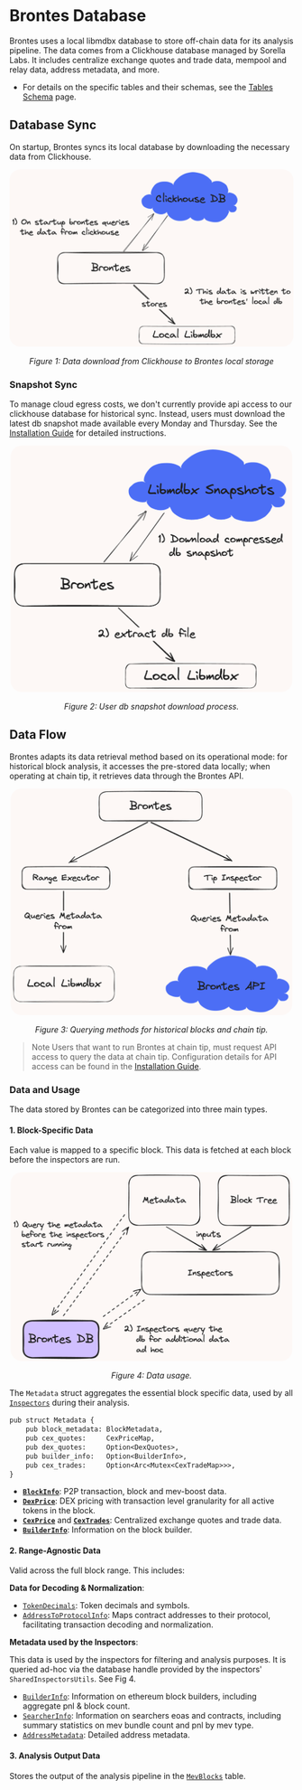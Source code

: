 # Brontes Database

Brontes uses a local libmdbx database to store off-chain data for its analysis pipeline. The data comes from a Clickhouse database managed by Sorella Labs. It includes centralize exchange quotes and trade data, mempool and relay data, address metadata, and more.

- For details on the specific tables and their schemas, see the [Tables Schema](./tables_schema.md) page.

## Database Sync

On startup, Brontes syncs its local database by downloading the necessary data from Clickhouse.

<div style="text-align: center;">
    <img src="./diagrams/db-download.png" alt="brontes-flow" style="border-radius: 20px; width: 600px; height: auto;">
    <p style="font-style: italic;">Figure 1: Data download from Clickhouse to Brontes local storage</p>
</div>

### Snapshot Sync

To manage cloud egress costs, we don't currently provide api access to our clickhouse database for historical sync. Instead, users must download the latest db snapshot made available every Monday and Thursday. See the [Installation Guide](../../installation/installation.md) for detailed instructions.

<div style="text-align: center;">
    <img src="./diagrams/user-download-flow.png" alt="brontes-flow" style="border-radius: 20px; width: 500px; height: auto;">
    <p style="font-style: italic;">Figure 2: User db snapshot download process.</p>
</div>

## Data Flow

Brontes adapts its data retrieval method based on its operational mode: for historical block analysis, it accesses the pre-stored data locally; when operating at chain tip, it retrieves data through the Brontes API.

<div style="text-align: center;">
    <img src="./diagrams/data-query-flow.png" alt="brontes-flow" style="border-radius: 20px; width: 500px; height: auto;">
    <p style="font-style: italic;">Figure 3: Querying methods for historical blocks and chain tip.</p>
</div>

> Note
> Users that want to run Brontes at chain tip, must request API access to query the data at chain tip. Configuration details for API access can be found in the [Installation Guide](../../installation/installation.md).

### Data and Usage

The data stored by Brontes can be categorized into three main types.

#### 1. Block-Specific Data

Each value is mapped to a specific block. This data is fetched at each block before the inspectors are run.

<div style="text-align: center;">
    <img src="./diagrams/data-hot-path.png" alt="brontes-flow" style="border-radius: 20px; width: 500px; height: auto;">
    <p style="font-style: italic;">Figure 4: Data usage.</p>
</div>

The `Metadata` struct aggregates the essential block specific data, used by all [`Inspectors`](https://sorellalabs.github.io/brontes/docs/brontes_inspect/index.html) during their analysis.

```rust,ignore
pub struct Metadata {
    pub block_metadata: BlockMetadata,
    pub cex_quotes:     CexPriceMap,
    pub dex_quotes:     Option<DexQuotes>,
    pub builder_info:   Option<BuilderInfo>,
    pub cex_trades:     Option<Arc<Mutex<CexTradeMap>>>,
}
```

- **[`BlockInfo`](./schema/block.md#block-info-table)**: P2P transaction, block and mev-boost data.
- **[`DexPrice`](./schema/pricing.md#dex-price-table)**: DEX pricing with transaction level granularity for all active tokens in the block.
- **[`CexPrice`](./schema/pricing.md#cexprice-table)** and **[`CexTrades`](./schema/pricing.md#cex-trades-table-schema)**: Centralized exchange quotes and trade data.
- **[`BuilderInfo`](./schema/metadata.md#builder-table)**: Information on the block builder.

#### 2. Range-Agnostic Data

Valid across the full block range. This includes:

**Data for Decoding & Normalization**:

- [`TokenDecimals`](./schema/classification.md#token-decimals-table): Token decimals and symbols.
- [`AddressToProtocolInfo`](./schema/classification.md#addresstoprotocolinfo-table): Maps contract addresses to their protocol, facilitating transaction decoding and normalization.

**Metadata used by the Inspectors**:

This data is used by the inspectors for filtering and analysis purposes. It is queried ad-hoc via the database handle provided by the inspectors' `SharedInspectorsUtils`. See Fig 4.

- [`BuilderInfo`](./schema/metadata.md#builder-table): Information on ethereum block builders, including aggregate pnl & block count.
- [`SearcherInfo`](./schema/metadata.md#searcher-info-tables): Information on searchers eoas and contracts, including summary statistics on mev bundle count and pnl by mev type.
- [`AddressMetadata`](./schema/metadata.md#address-metadata-table): Detailed address metadata.

#### 3. Analysis Output Data

Stores the output of the analysis pipeline in the [`MevBlocks`](./schema/mev_blocks.md#mev-blocks-table-schema) table.
